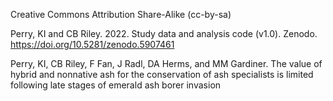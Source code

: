 Creative Commons Attribution Share-Alike (cc-by-sa)

Perry, KI and CB Riley. 2022. Study data and analysis code (v1.0). Zenodo. https://doi.org/10.5281/zenodo.5907461 

Perry, KI, CB Riley, F Fan, J Radl, DA Herms, and MM Gardiner. The value of hybrid and nonnative ash for the conservation of ash specialists is limited following late stages of emerald ash borer invasion
